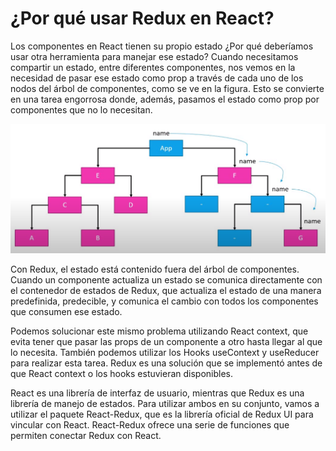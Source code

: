 
# ¿Por qué usar Redux en React?

Los componentes en React tienen su propio estado ¿Por qué deberíamos usar otra herramienta para manejar ese estado? Cuando necesitamos compartir un estado, entre diferentes componentes, nos vemos en la necesidad de pasar ese estado como prop a través de cada uno de los nodos del árbol de componentes, como se ve en la figura. Esto se convierte en una tarea engorrosa donde, además, pasamos el estado como prop por componentes que no lo necesitan.

![nodos_tree](redux01.png)

Con Redux, el estado está contenido fuera del árbol de componentes. Cuando un componente actualiza un estado se comunica directamente con el contenedor de estados de Redux, que actualiza el estado de una manera predefinida, predecible, y comunica el cambio con todos los componentes que consumen ese estado.

Podemos solucionar este mismo problema utilizando React context, que evita tener que pasar las props de un componente a otro hasta llegar al que lo necesita. También podemos utilizar los Hooks useContext y useReducer para realizar esta tarea. Redux es una solución que se implementó antes de que React context o los hooks estuvieran disponibles.

React es una librería de interfaz de usuario, mientras que Redux es una librería de manejo de estados. Para utilizar ambos en su conjunto, vamos a utilizar el paquete React-Redux, que es la librería oficial de Redux UI para vincular con React. React-Redux ofrece una serie de funciones que permiten conectar Redux con React.

